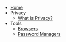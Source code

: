 <!-- TODO: Complete with your own sidebar structure and enable sidebar in index.html - or delete this file. -->

- [Home](/)
- Privacy
  * [What is Privacy?](/privacy/)
- Tools
  * [Browsers](/tools/browsers.md)
  * [Password Managers](/tools/password-managers.md)
